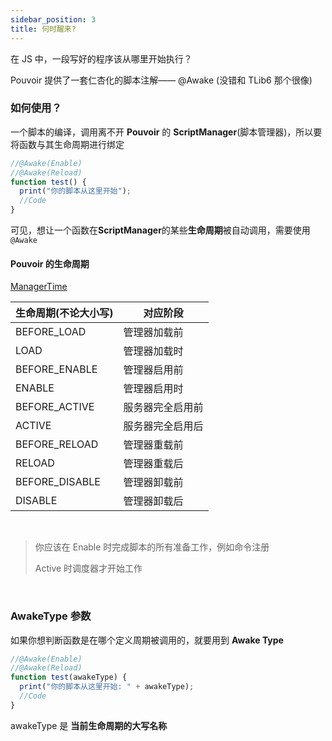 ```yaml
---
sidebar_position: 3
title: 何时醒来?
---
```


在 JS 中，一段写好的程序该从哪里开始执行？

Pouvoir 提供了一套仁杏化的脚本注解—— @Awake (没错和 TLib6 那个很像)

### 如何使用？

一个脚本的编译，调用离不开 **Pouvoir** 的 **ScriptManager**(脚本管理器)，所以要将函数与其生命周期进行绑定

```javascript
//@Awake(Enable)
//@Awake(Reload)
function test() {
  print("你的脚本从这里开始");
  //Code
}
```

可见，想让一个函数在**ScriptManager**的某些**生命周期**被自动调用，需要使用`@Awake`

#### Pouvoir 的生命周期

[ManagerTime](http://doc.skillw.com/pouvoir/com/skillw/pouvoir/api/event/ManagerTime.html)

| 生命周期(不论大小写) | 对应阶段         |
| -------------------- | ---------------- |
| BEFORE_LOAD          | 管理器加载前     |
| LOAD                 | 管理器加载时     |
| BEFORE_ENABLE        | 管理器启用前     |
| ENABLE               | 管理器启用时     |
| BEFORE_ACTIVE        | 服务器完全启用前 |
| ACTIVE               | 服务器完全启用后 |
| BEFORE_RELOAD        | 管理器重载前     |
| RELOAD               | 管理器重载后     |
| BEFORE_DISABLE       | 管理器卸载前     |
| DISABLE              | 管理器卸载后     |

<br/>

> 你应该在 Enable 时完成脚本的所有准备工作，例如命令注册
>
> Active 时调度器才开始工作

<br/>

### AwakeType 参数

如果你想判断函数是在哪个定义周期被调用的，就要用到 **Awake Type**

```javascript
//@Awake(Enable)
//@Awake(Reload)
function test(awakeType) {
  print("你的脚本从这里开始: " + awakeType);
  //Code
}
```

awakeType 是 **当前生命周期的大写名称**
